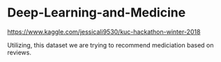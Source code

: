 # Deep-Learning-and-Medicine


https://www.kaggle.com/jessicali9530/kuc-hackathon-winter-2018

Utilizing, this dataset we are trying to recommend mediciation based on reviews. 
